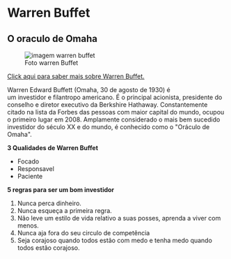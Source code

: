 <html>
<main id="main">

  <head>
    <meta http-equiv="Content-Type" content="text/html; charset=UTF-8" />
    <meta name="viewport" content="width=device-width">
    <title id="title"> O investidor inteligente </title>
    <link href="tributo.css" rel="stylesheet">

  <body>
    <h1> Warren Buffet </h1>
    <h2> O oraculo de Omaha </h2>
    <figure id="img-div">
      <img id="image" src="https://upload.wikimedia.org/wikipedia/commons/f/fd/Warren_Buffett_KU-crop%2Cflip.jpg" alt="imagem warren buffet">
      <br>
      <figcaption id="img-caption">
        Foto warren Buffet
      </figcaption>
    </figure>
    <a href="https://pt.m.wikipedia.org/wiki/Warren_Buffett" id="tribute-link" target="_blank">Click aqui para saber mais sobre Warren Buffet.</a>
    <p id="tribute-info"> Warren Edward Buffett (Omaha, 30 de agosto de 1930) é um investidor e filantropo americano. É o principal acionista, presidente do conselho e diretor executivo da Berkshire Hathaway. Constantemente citado na lista da Forbes das pessoas com maior capital do mundo, ocupou o primeiro lugar em 2008. Amplamente considerado o mais bem sucedido investidor do século XX e do mundo, é conhecido como o "Oráculo de Omaha".</p>
    <p> <strong>3 Qualidades de Warren Buffet</strong></p>
    <ul>
      <li>Focado</li>
      <li>Responsavel</li>
      <li>Paciente</li>
    </ul>
    <p><strong> 5 regras para ser um bom investidor</strong></p>
    <ol>
      <li> Nunca perca dinheiro. </li>
      <li> Nunca esqueça a primeira regra. </li>
      <li> Não leve um estilo de vida relativo a suas posses, aprenda a viver com menos. </li>
      <li> Nunca aja fora do seu circulo de competência </li>
      <li> Seja corajoso quando todos estão com medo e tenha medo quando todos estão corajoso.</li>
    </ol>
  </body>
  </head>
</main>

</html>